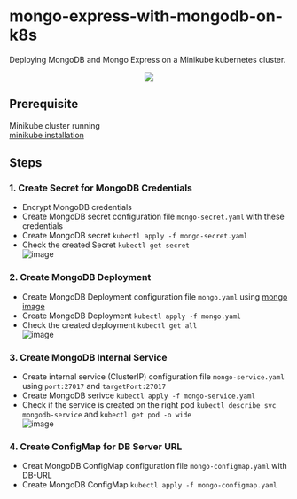# mongo-express-with-mongodb-on-k8s
Deploying MongoDB and Mongo Express on a Minikube kubernetes cluster.
<div align="center">
<img src="https://user-images.githubusercontent.com/47721226/222544094-24782066-4c50-41f7-bc8a-2f94cab0b0e6.png">
</div>

## Prerequisite
Minikube cluster running \
[minikube installation](https://minikube.sigs.k8s.io/docs/start/)

## Steps
### 1. Create Secret for MongoDB Credentials
* Encrypt MongoDB credentials
* Create MongoDB secret configuration file `mongo-secret.yaml` with these credentials 
* Create MongoDB secret `kubectl apply -f mongo-secret.yaml`
* Check the created Secret `kubectl get secret`\
![image](https://user-images.githubusercontent.com/47721226/222548184-5a74846d-ac0f-4ed9-b5d1-749da67a3260.png)

### 2. Create MongoDB Deployment
* Create MongoDB Deployment configuration file `mongo.yaml` using [mongo image](https://hub.docker.com/_/mongo)
* Create MongoDB Deployment `kubectl apply -f mongo.yaml`
* Check the created deployment `kubectl get all`\
![image](https://user-images.githubusercontent.com/47721226/222549890-2d4683d8-c7f6-43a4-bdbb-6ce1924f8723.png)

### 3. Create MongoDB Internal Service
* Create internal service (ClusterIP) configuration file `mongo-service.yaml` using `port:27017` and `targetPort:27017`
* Create MongoDB serivce `kubectl apply -f mongo-service.yaml`
* Check if the service is created on the right pod `kubectl describe svc mongodb-service` and `kubectl get pod -o wide`\
![image](https://user-images.githubusercontent.com/47721226/222553545-d8b4641c-481f-4d23-8909-2d512661c0c7.png)

### 4. Create ConfigMap for DB Server URL
* Creat MongoDB ConfigMap configuration file `mongo-configmap.yaml` with DB-URL
* Create MongoDB ConfigMap `kubectl apply -f mongo-configmap.yaml`


